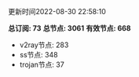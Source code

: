 更新时间2022-08-30 22:58:10

**总订阅: 73**
**总节点: 3061**
**有效节点: 668**
- v2ray节点: 283
- ss节点: 348
- trojan节点: 37
